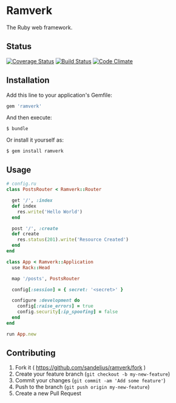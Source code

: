 # Ramverk

The Ruby web framework.

## Status

[![Coverage Status](https://coveralls.io/repos/sandelius/ramverk/badge.svg?branch=master)](https://coveralls.io/r/sandelius/ramverk?branch=master)
[![Build Status](https://travis-ci.org/sandelius/ramverk.svg?branch=master)](https://travis-ci.org/sandelius/ramverk)
[![Code Climate](https://codeclimate.com/github/sandelius/ramverk/badges/gpa.svg)](https://codeclimate.com/github/sandelius/ramverk)

## Installation

Add this line to your application's Gemfile:

```ruby
gem 'ramverk'
```

And then execute:

    $ bundle

Or install it yourself as:

    $ gem install ramverk

## Usage

```ruby
# config.ru
class PostsRouter < Ramverk::Router

  get '/', :index
  def index
    res.write('Hello World')
  end

  post '/', :create
  def create
    res.status(201).write('Resource Created')
  end
end

class App < Ramverk::Application
  use Rack::Head

  map '/posts', PostsRouter

  config[:session] = { secret: '<secret>' }

  configure :development do
    config[:raise_errors] = true
    config.security[:ip_spoofing] = false
  end
end

run App.new
```

## Contributing

1. Fork it ( https://github.com/sandelius/ramverk/fork )
2. Create your feature branch (`git checkout -b my-new-feature`)
3. Commit your changes (`git commit -am 'Add some feature'`)
4. Push to the branch (`git push origin my-new-feature`)
5. Create a new Pull Request
